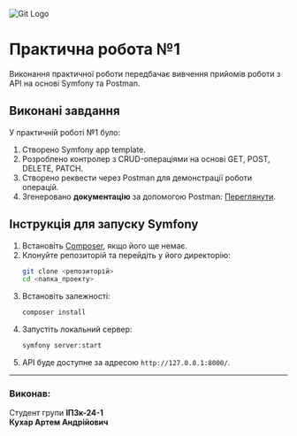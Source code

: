 ![Git Logo](https://media.ztu.edu.ua/wp-content/uploads/2020/02/Group-6-1-1536x465.png)

# Практична робота №1

Виконання практичної роботи передбачає вивчення прийомів роботи з API на основі Symfony та Postman.

## Виконані завдання
У практичній роботі №1 було:
1. Створено Symfony app template.
2. Розроблено контролер з CRUD-операціями на основі GET, POST, DELETE, PATCH.
3. Створено реквести через Postman для демонстрації роботи операцій.
4. Згенеровано **документацію** за допомогою Postman: [Переглянути](https://documenter.getpostman.com/view/41963151/2sAYX9kzXj).

## Інструкція для запуску Symfony

1. Встановіть [Composer](https://getcomposer.org/download/), якщо його ще немає.
2. Клонуйте репозиторій та перейдіть у його директорію:
   ```sh
   git clone <репозиторій>
   cd <папка_проекту>
   ```
3. Встановіть залежності:
   ```sh
   composer install
   ```
4. Запустіть локальний сервер:
   ```sh
   symfony server:start
   ```
5. API буде доступне за адресою `http://127.0.0.1:8000/`.

---

### Виконав:
Студент групи **ІПЗк-24-1**  
**Кухар Артем Андрійович**

